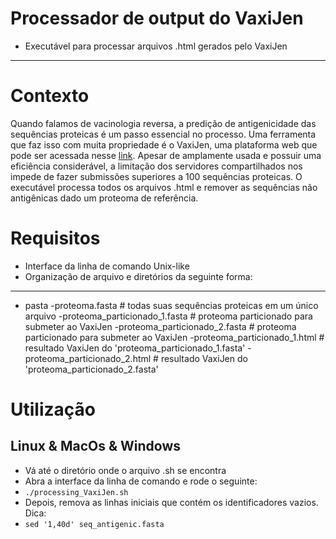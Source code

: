 # Processador de output do VaxiJen
* Executável para processar arquivos .html gerados pelo VaxiJen
---

# Contexto
Quando falamos de vacinologia reversa, a predição de antigenicidade das sequências proteicas é um passo essencial no processo. Uma ferramenta que faz isso com muita propriedade é o VaxiJen, uma plataforma web que pode ser acessada nesse [link](http://www.ddg-pharmfac.net/vaxijen/VaxiJen/VaxiJen.html). Apesar de amplamente usada e possuir uma eficiência considerável, a limitação dos servidores compartilhados nos impede de fazer submissões superiores a 100 sequências proteicas. O executável processa todos os arquivos .html e remover as sequências não antigênicas dado um proteoma de referência.

# Requisitos
* Interface da linha de comando Unix-like
* Organização de arquivo e diretórios da seguinte forma:
---

* pasta
    -proteoma.fasta # todas suas sequências proteicas em um único arquivo
    -proteoma_particionado_1.fasta # proteoma particionado para submeter ao VaxiJen 
    -proteoma_particionado_2.fasta # proteoma particionado para submeter ao VaxiJen
    -proteoma_particionado_1.html # resultado VaxiJen do 'proteoma_particionado_1.fasta'
    -proteoma_particionado_2.html # resultado VaxiJen do 'proteoma_particionado_2.fasta'

# Utilização
## Linux & MacOs & Windows
* Vá até o diretório onde o arquivo .sh se encontra
* Abra a interface da linha de comando e rode o seguinte:
* `./processing_VaxiJen.sh`
* Depois, remova as linhas iniciais que contém os identificadores vazios. Dica:
* `sed '1,40d' seq_antigenic.fasta`
